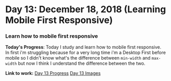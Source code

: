 # Day 13: December 18, 2018 (Learning Mobile First Responsive)
### Learn how to mobile first responsive

**Today's Progress**: Today I study and learn how to mobile first responsive. In first i'm struggling because for a very long time i'm a Desktop First before mobile so I didn't know what's the difference between ```min-width``` and ```max-width``` but now I think I understand the difference between the two.

**Link to work:**
[Day 13 Progress](https://github.com/jamesmonsarvas/1-100DaysOfCode/blob/master/days/13/source/galactus)
[Day 13 Images](https://github.com/jamesmonsarvas/1-100DaysOfCode/blob/master/days/13/source/images)